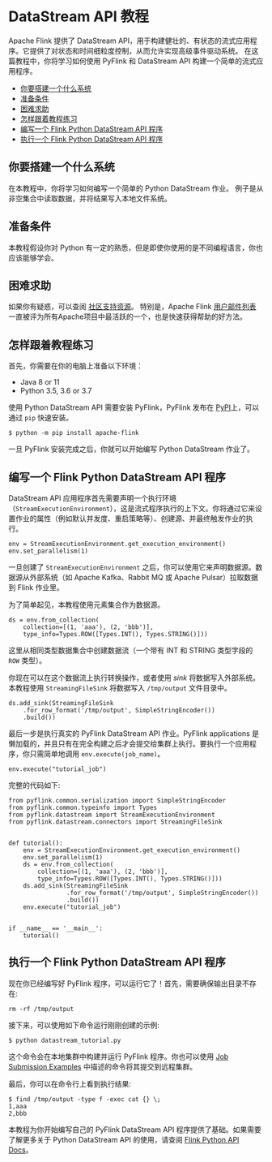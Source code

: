 # DataStream API 教程

Apache Flink 提供了 DataStream API，用于构建健壮的、有状态的流式应用程序。它提供了对状态和时间细粒度控制，从而允许实现高级事件驱动系统。 在这篇教程中，你将学习如何使用 PyFlink 和 DataStream API 构建一个简单的流式应用程序。

- [你要搭建一个什么系统](https://ci.apache.org/projects/flink/flink-docs-release-1.12/zh/dev/python/datastream_tutorial.html#你要搭建一个什么系统)
- [准备条件](https://ci.apache.org/projects/flink/flink-docs-release-1.12/zh/dev/python/datastream_tutorial.html#准备条件)
- [困难求助](https://ci.apache.org/projects/flink/flink-docs-release-1.12/zh/dev/python/datastream_tutorial.html#困难求助)
- [怎样跟着教程练习](https://ci.apache.org/projects/flink/flink-docs-release-1.12/zh/dev/python/datastream_tutorial.html#怎样跟着教程练习)
- [编写一个 Flink Python DataStream API 程序](https://ci.apache.org/projects/flink/flink-docs-release-1.12/zh/dev/python/datastream_tutorial.html#编写一个-flink-python-datastream-api-程序)
- [执行一个 Flink Python DataStream API 程序](https://ci.apache.org/projects/flink/flink-docs-release-1.12/zh/dev/python/datastream_tutorial.html#执行一个-flink-python-datastream-api-程序)

## 你要搭建一个什么系统

在本教程中，你将学习如何编写一个简单的 Python DataStream 作业。 例子是从非空集合中读取数据，并将结果写入本地文件系统。

## 准备条件

本教程假设你对 Python 有一定的熟悉，但是即使你使用的是不同编程语言，你也应该能够学会。

## 困难求助

如果你有疑惑，可以查阅 [社区支持资源](https://flink.apache.org/zh/community.html)。 特别是，Apache Flink [用户邮件列表](https://flink.apache.org/zh/community.html#mailing-lists) 一直被评为所有Apache项目中最活跃的一个，也是快速获得帮助的好方法。

## 怎样跟着教程练习

首先，你需要在你的电脑上准备以下环境：

- Java 8 or 11
- Python 3.5, 3.6 or 3.7

使用 Python DataStream API 需要安装 PyFlink，PyFlink 发布在 [PyPI](https://pypi.org/project/apache-flink/)上，可以通过 `pip` 快速安装。

```
$ python -m pip install apache-flink
```

一旦 PyFlink 安装完成之后，你就可以开始编写 Python DataStream 作业了。

## 编写一个 Flink Python DataStream API 程序

DataStream API 应用程序首先需要声明一个执行环境（`StreamExecutionEnvironment`），这是流式程序执行的上下文。你将通过它来设置作业的属性（例如默认并发度、重启策略等）、创建源、并最终触发作业的执行。

```
env = StreamExecutionEnvironment.get_execution_environment()
env.set_parallelism(1)
```

一旦创建了 `StreamExecutionEnvironment` 之后，你可以使用它来声明数据源。数据源从外部系统（如 Apache Kafka、Rabbit MQ 或 Apache Pulsar）拉取数据到 Flink 作业里。

为了简单起见，本教程使用元素集合作为数据源。

```
ds = env.from_collection(
    collection=[(1, 'aaa'), (2, 'bbb')],
    type_info=Types.ROW([Types.INT(), Types.STRING()]))
```

这里从相同类型数据集合中创建数据流（一个带有 INT 和 STRING 类型字段的 `ROW` 类型）。

你现在可以在这个数据流上执行转换操作，或者使用 *sink* 将数据写入外部系统。本教程使用 `StreamingFileSink` 将数据写入 `/tmp/output` 文件目录中。

```
ds.add_sink(StreamingFileSink
    .for_row_format('/tmp/output', SimpleStringEncoder())
    .build())
```

最后一步是执行真实的 PyFlink DataStream API 作业。PyFlink applications 是懒加载的，并且只有在完全构建之后才会提交给集群上执行。要执行一个应用程序，你只需简单地调用 `env.execute(job_name)`。

```
env.execute("tutorial_job")
```

完整的代码如下:

```
from pyflink.common.serialization import SimpleStringEncoder
from pyflink.common.typeinfo import Types
from pyflink.datastream import StreamExecutionEnvironment
from pyflink.datastream.connectors import StreamingFileSink


def tutorial():
    env = StreamExecutionEnvironment.get_execution_environment()
    env.set_parallelism(1)
    ds = env.from_collection(
        collection=[(1, 'aaa'), (2, 'bbb')],
        type_info=Types.ROW([Types.INT(), Types.STRING()]))
    ds.add_sink(StreamingFileSink
                .for_row_format('/tmp/output', SimpleStringEncoder())
                .build())
    env.execute("tutorial_job")


if __name__ == '__main__':
    tutorial()
```

## 执行一个 Flink Python DataStream API 程序

现在你已经编写好 PyFlink 程序，可以运行它了！首先，需要确保输出目录不存在:

```
rm -rf /tmp/output
```

接下来，可以使用如下命令运行刚刚创建的示例:

```
$ python datastream_tutorial.py
```

这个命令会在本地集群中构建并运行 PyFlink 程序。你也可以使用 [Job Submission Examples](https://ci.apache.org/projects/flink/flink-docs-release-1.12/zh/deployment/cli.html#submitting-pyflink-jobs) 中描述的命令将其提交到远程集群。

最后，你可以在命令行上看到执行结果:

```
$ find /tmp/output -type f -exec cat {} \;
1,aaa
2,bbb
```

本教程为你开始编写自己的 PyFlink DataStream API 程序提供了基础。如果需要了解更多关于 Python DataStream API 的使用，请查阅 [Flink Python API Docs](https://ci.apache.org/projects/flink/flink-docs-release-1.12/api/python)。